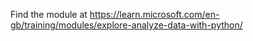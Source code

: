 Find the module at https://learn.microsoft.com/en-gb/training/modules/explore-analyze-data-with-python/